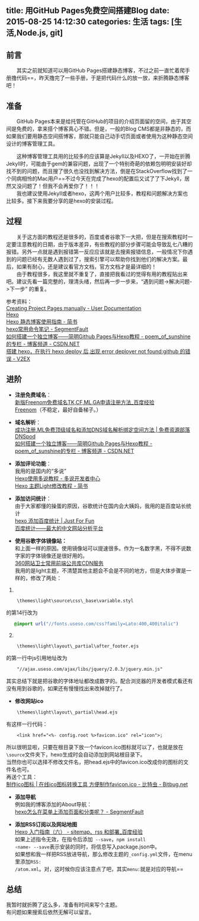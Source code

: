 title: 用GitHub Pages免费空间搭建Blog
date: 2015-08-25 14:12:30
categories: 生活
tags: [生活,Node.js, git]
---
## __前言__
&emsp;&emsp;其实之前就知道可以用GitHub Pages搭建静态博客，不过之前一直忙着爬手册撸代码==，昨天撸完了一些手册，于是把代码什么的放一放，来折腾静态博客吧！  

<!-- more --> 

## __准备__
&emsp;&emsp;GitHub Pages本来是给托管在GitHub的项目的介绍页面留的空间，由于其空间是免费的，拿来搭个博客真心不错。但是，一般的Blog CMS都是非静态的，而如果我们要用静态空间搭博客，那就只能自己动手切页面或者使用为这种静态空间设计的博客管理工具。   

&emsp;&emsp;这种博客管理工具用的比较多的应该算是Jekyll以及HEXO了，一开始在折腾Jekyll时，可能由于gem的兼容问题，出现了一个特别奇葩的依赖包明明安装好却找不到的问题，而且搜了很久也没找到解决方法，倒是在StackOverflow找到了一个同病相怜的Mac用户==不过今天在完成了hexo的配置后又试了了下Jekyll，居然又没问题了！但我不会再爱你了！！！    
&emsp;&emsp;我也建议使用Jekyll或者hexo，这两个用户比较多，教程和问题解决方案也比较多。接下来我要分享的是hexo的安装过程。
## __过程__
&emsp;&emsp;关于这方面的教程还是很多的，百度或者谷歌下一大把，但是在搜索教程时一定要注意教程的日期，由于版本差异，有些教程的部分步骤可能会导致乱七八糟的报错。另外一点就是遇到报错第一反应应该就是去搜索报错信息，一般情况下你遇到的问题已经有无数人遇到过了，搜索引擎可以帮助你找到他们的解决方案。最后，如果有耐心，还是建议看官方文档，官方文档才是最详细的！   
&emsp;&emsp;由于教程很多，我这里就不重复了，直接把我看过的觉得有用的教程贴出来吧。建议先看一篇完整的，理清头绪，然后再一步一步来，“遇到问题->解决问题->下一步” 的重复。   

参考资料：   
[Creating Project Pages manually - User Documentation](https://help.github.com/articles/creating-project-pages-manually/)    
[Hexo](https://hexo.io/zh-cn/)   
[Hexo 静态博客使用指南 - 简书](http://www.jianshu.com/p/73779eacb494)</br>
[hexo常用命令笔记 - SegmentFault](http://segmentfault.com/a/1190000002632530#articleHeader15)</br>
[如何搭建一个独立博客——简明Github Pages与Hexo教程 - poem_of_sunshine的专栏 - 博客频道 - CSDN.NET](http://blog.csdn.net/poem_of_sunshine/article/details/29369785/)   
[搭建 hexo，在执行 hexo deploy 后,出现 error deployer not found:github 的错误 - V2EX](http://www.v2ex.com/t/175940)   

## __进阶__

*	__注册免费域名__：   
[新版Freenom免费域名TK,CF,ML,GA申请注册方法_百度经验](http://jingyan.baidu.com/article/e3c78d64688e913c4d85f559.html)</br>
[Freenom](http://www.freenom.com/zh/index.html?lang=zh)（不稳定，最好自备梯子。）

*	__域名解析__：   
[成功注册.ML免费顶级域名和添加DNS域名解析绑定空间方法 | 免费资源部落](http://www.freehao123.com/ml-dns/)</br>
[DNSpod](https://www.dnspod.cn/)   
[如何搭建一个独立博客——简明Github Pages与Hexo教程 - poem_of_sunshine的专栏 - 博客频道 - CSDN.NET](http://blog.csdn.net/poem_of_sunshine/article/details/29369785/)</br>

*	__添加评论功能__：   
我用的是国内的“多说”    
[Hexo使用多说教程 - 多说开发者中心](http://dev.duoshuo.com/threads/541d3b2b40b5abcd2e4df0e9)</br>
[Hexo 主题Light修改教程 - 简书](http://www.jianshu.com/p/70343b7c2fd3)</br>

*	__添加访问统计__：   
由于大家都懂的操蛋的原因，谷歌统计在国内会大姨妈，我用的是百度站长统计</br>
[hexo 添加百度统计 | Just For Fun](http://blog.justforfun.top/2015/02/06/hexo-%E6%B7%BB%E5%8A%A0%E7%99%BE%E5%BA%A6%E7%BB%9F%E8%AE%A1/)</br>
[百度统计——最大的中文网站分析平台](http://tongji.baidu.com/web/welcome/login)</br>

*	__使用谷歌字体镜像站：__   
和上面一样的原因。使用镜像站可以提速很多。作为一名数字黑，不得不说数字家的字体镜像还是很好用的。</br>
[360网站卫士常用前端公共库CDN服务](http://libs.useso.com/)    
我用的是light主题，不清楚其他主题会不会是不同的地方，但是大体步骤是一样的，修改了两处：</br>
1.
```
	\themes\light\source\css\_base\variable.styl
```
的第14行改为
 ```css
 	@import url("//fonts.useso.com/css?family=Lato:400,400italic")
 ```

2.
```
	\themes\light\layout\_partial\after_footer.ejs
```
的第一行中js引用地址改为
```
	"//ajax.useso.com/ajax/libs/jquery/2.0.3/jquery.min.js"
```

其实总结下就是把谷歌的字体地址都改成数字的。配合浏览器的开发者模式看还有没有用到谷歌的，如果还有慢慢找出来改掉就行了。</br>

*	__修改网站ico__   
```
	\themes\light\layout\_partial\head.ejs
```
有这样一行代码：
```
	<link href="<%- config.root %>favicon.ico" rel="icon">;
```
所以很明显啦，只要在根目录下放一个favicon.ico图标就可以了，也就是放在<code>\source</code>文件夹下，hexo生成时会自动添加到网站根目录下。</br>
当然你也可以选择不修改文件名，把head.ejs中的favicon.ico改成你的图标的文件名也可。</br>
再送个工具：   
[制作ico图标 | 在线ico图标转换工具 方便制作favicon.ico - 比特虫 - Bitbug.net](http://www.bitbug.net/)

*	__添加导航__   
例如我的博客添加的About导航：   
[hexo怎么在菜单上添加页面和分类呢？ - SegmentFault](http://segmentfault.com/q/1010000000618915)</br>

*	__添加RSS订阅以及网站地图__   
[Hexo 入门指南（六） - sitemap、rss 和部署_百度经验](http://jingyan.baidu.com/article/e52e3615aac99740c60c5129.html)</br>
如果上述指令无效，在指令后添加<code> --save</code>，<code>npm install &lsaquo;name&rsaquo; --save</code>表示安装的同时，将信息写入package.json中。</br>
如果想和我一样把RSS放进导航，那么修改主题的<code>_config.yml</code>文件，在menu里添加<code>RSS: /atom.xml</code>。对，这时候你应该注意点了吧，其实<code>menu:</code>就是对应的导航==

## __总结__
我暂时就折腾了这么多，准备有时间来写个主题。    
有问题如果搜索后依然无解可以留言。
